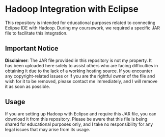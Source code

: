 # Hadoop Integration with Eclipse

This repository is intended for educational purposes related to connecting Eclipse IDE with Hadoop. During my coursework, we required a specific JAR file to facilitate this integration.

## Important Notice

**Disclaimer**: The JAR file provided in this repository is not my property. It has been uploaded here solely to assist others who are facing difficulties in obtaining it due to the lack of a working hosting source. If you encounter any copyright-related issues or if you are the rightful owner of the file and wish for it to be removed, please contact me immediately, and I will remove it as soon as possible.

## Usage

If you are setting up Hadoop with Eclipse and require this JAR file, you can download it from this repository. Please be aware that this file is being shared for educational purposes only, and I take no responsibility for any legal issues that may arise from its usage.
